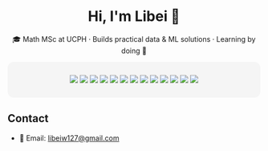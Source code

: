 <h1 align="center">Hi, I'm Libei 👋</h1>

<p align="center">
🎓 Math MSc at UCPH · Builds practical data & ML solutions · Learning by doing 🧠  
<div align="center" style="max-width: 800px; background-color: #f5f5f5; border-radius: 12px; padding: 12px 16px; margin: 0 auto;">

  <p>
    <img src="https://img.shields.io/badge/Python-3776AB?style=flat-square&logo=python&logoColor=white"/>
    <img src="https://img.shields.io/badge/SQL-4479A1?style=flat-square&logo=mysql&logoColor=white"/>
    <img src="https://img.shields.io/badge/MATLAB-0076A8?style=flat-square&logo=mathworks&logoColor=white"/>
    <img src="https://img.shields.io/badge/NumPy-013243?style=flat-square&logo=numpy&logoColor=white"/>
    <img src="https://img.shields.io/badge/Pandas-150458?style=flat-square&logo=pandas&logoColor=white"/>
    <img src="https://img.shields.io/badge/Scikit--Learn-F7931E?style=flat-square&logo=scikit-learn&logoColor=white"/>
    <img src="https://img.shields.io/badge/XGBoost-EC0000?style=flat-square&logo=data&logoColor=white"/>
    <img src="https://img.shields.io/badge/Tableau-E97627?style=flat-square&logo=tableau&logoColor=white"/>
    <img src="https://img.shields.io/badge/Azure-0078D4?style=flat-square&logo=microsoft-azure&logoColor=white"/>
    <img src="https://img.shields.io/badge/Databricks-FF3621?style=flat-square&logo=databricks&logoColor=white"/>
    <img src="https://img.shields.io/badge/PostgreSQL-336791?style=flat-square&logo=postgresql&logoColor=white"/>
    <img src="https://img.shields.io/badge/Google%20Colab-F9AB00?style=flat-square&logo=google-colab&logoColor=white"/>
    <img src="https://img.shields.io/badge/Jupyter-F37626?style=flat-square&logo=jupyter&logoColor=white"/>
  </p>

</div>


## Contact

- 📧 Email: libeiw127@gmail.com

